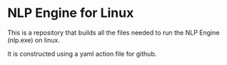 # NLP Engine for Linux

This is a repository that builds all the files needed to run the NLP Engine (nlp.exe) on linux.

It is constructed using a yaml action file for github.